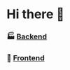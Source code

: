 # Hi there 👋

### 🏭 [Backend](https://github.com/rocket-recipes/backend)

### 📱 [Frontend](https://github.com/rocket-recipes/frontend)
